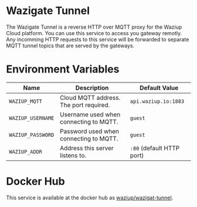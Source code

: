 # Wazigate Tunnel

The Wazigate Tunnel is a reverse HTTP over MQTT proxy for the Waziup Cloud platform. You can use this service to access you gateway remotly.
Any incomming HTTP requests to this service will be forwarded to separate MQTT tunnel topics that are served by the gateways.

# Environment Variables

Name | Description | Default Value
--- | --- | ---
`WAZIUP_MQTT` | Cloud MQTT address. The port required. | `api.waziup.io:1883`
`WAZIUP_USERNAME` | Username used when connecting to MQTT. | `guest`
`WAZIUP_PASSWORD` | Password used when connecting to MQTT. | `guest`
`WAZIUP_ADDR` | Address this server listens to. | `:80` (default HTTP port)

# Docker Hub

This service is available at the docker hub as [waziup/wazigat-tunnel](https://hub.docker.com/r/waziup/wazigate-tunnel).